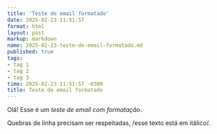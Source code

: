 ```yaml
---
title: 'Teste de email formatado'
date: 2025-02-23 11:51:57
format: html
layout: post
markup: markdown
name: 2025-02-23-teste-de-email-formatado.md
published: true
tags: 
- tag 1
- tag 2
- tag 3
time: 2025-02-23 11:51:57 -0300
title: Teste de email formatado
---
```

Olá! Esse é um *teste de email com formatação*.

Quebras de linha precisam ser respeitadas, /esse texto está em itálico/.
